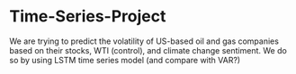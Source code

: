 # Time-Series-Project

We are trying to predict the volatility of US-based oil and gas companies based on their stocks, WTI (control), and climate change sentiment. We do so by using LSTM time series model (and compare with VAR?)
